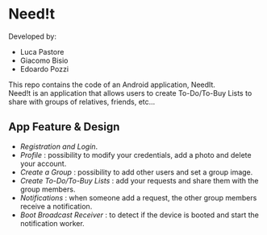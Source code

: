 # Need!t

Developed by:
* Luca Pastore
* Giacomo Bisio
* Edoardo Pozzi

This repo contains the code of an Android application, NeedIt. </br>
Need!t is an application that allows users to create To-Do/To-Buy Lists to share with groups of relatives, friends, etc...

## App Feature & Design

* *Registration and Login*.
* *Profile* : possibility to modify your credentials, add a photo and delete your account.
* *Create a Group* : possibility to add other users and set a group image.
* *Create To-Do/To-Buy Lists* : add your requests and share them with the group members.
* *Notifications* : when someone add a request, the other group members receive a notification.
* *Boot Broadcast Receiver* : to detect if the device is booted and start the notification worker.
